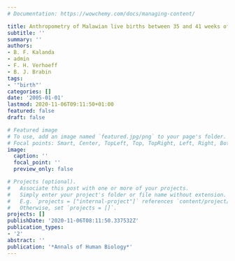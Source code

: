 ```yaml
---
# Documentation: https://wowchemy.com/docs/managing-content/

title: Anthropometry of Malawian live births between 35 and 41 weeks of gestation
subtitle: ''
summary: ''
authors:
- B. F. Kalanda
- admin
- F. H. Verhoeff
- B. J. Brabin
tags:
- '"birth"'
categories: []
date: '2005-01-01'
lastmod: 2020-11-06T09:11:50+01:00
featured: false
draft: false

# Featured image
# To use, add an image named `featured.jpg/png` to your page's folder.
# Focal points: Smart, Center, TopLeft, Top, TopRight, Left, Right, BottomLeft, Bottom, BottomRight.
image:
  caption: ''
  focal_point: ''
  preview_only: false

# Projects (optional).
#   Associate this post with one or more of your projects.
#   Simply enter your project's folder or file name without extension.
#   E.g. `projects = ["internal-project"]` references `content/project/deep-learning/index.md`.
#   Otherwise, set `projects = []`.
projects: []
publishDate: '2020-11-06T08:11:50.337532Z'
publication_types:
- '2'
abstract: ''
publication: '*Annals of Human Biology*'
---
```

